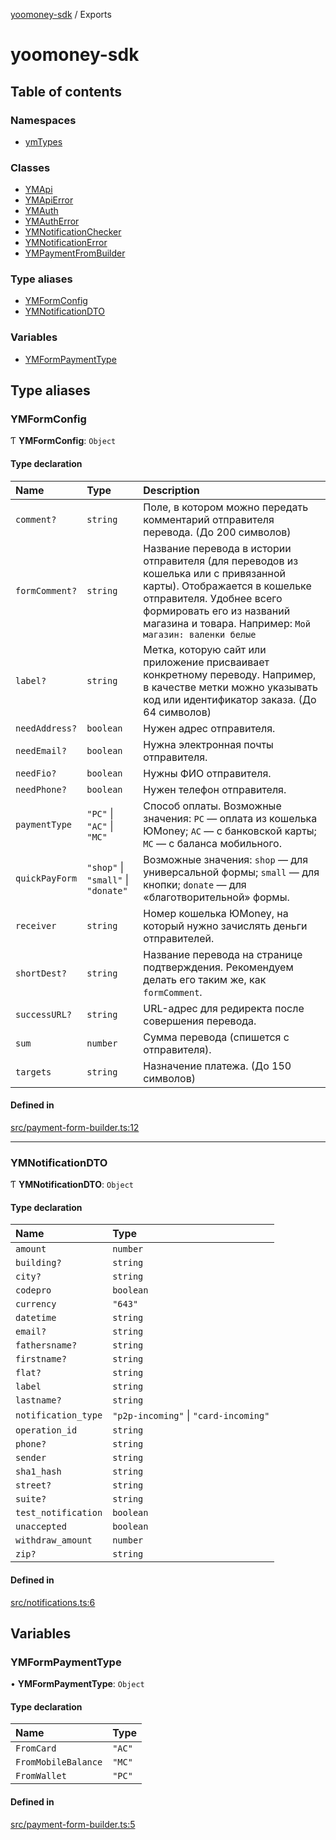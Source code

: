 [yoomoney-sdk](README.md) / Exports

# yoomoney-sdk

## Table of contents

### Namespaces

- [ymTypes](modules/ymTypes.md)

### Classes

- [YMApi](classes/YMApi.md)
- [YMApiError](classes/YMApiError.md)
- [YMAuth](classes/YMAuth.md)
- [YMAuthError](classes/YMAuthError.md)
- [YMNotificationChecker](classes/YMNotificationChecker.md)
- [YMNotificationError](classes/YMNotificationError.md)
- [YMPaymentFromBuilder](classes/YMPaymentFromBuilder.md)

### Type aliases

- [YMFormConfig](modules.md#ymformconfig)
- [YMNotificationDTO](modules.md#ymnotificationdto)

### Variables

- [YMFormPaymentType](modules.md#ymformpaymenttype)

## Type aliases

### YMFormConfig

Ƭ **YMFormConfig**: `Object`

#### Type declaration

| Name | Type | Description |
| :------ | :------ | :------ |
| `comment?` | `string` | Поле, в котором можно передать комментарий отправителя перевода. (До 200 символов) |
| `formComment?` | `string` | Название перевода в истории отправителя (для переводов из кошелька или с привязанной карты). Отображается в кошельке отправителя.  Удобнее всего формировать его из названий магазина и товара. Например: `Мой магазин: валенки белые` |
| `label?` | `string` | Метка, которую сайт или приложение присваивает конкретному переводу. Например, в качестве метки можно указывать код или идентификатор заказа. (До 64 символов) |
| `needAddress?` | `boolean` | Нужен адрес отправителя. |
| `needEmail?` | `boolean` | Нужна электронная почты отправителя. |
| `needFio?` | `boolean` | Нужны ФИО отправителя. |
| `needPhone?` | `boolean` | Нужен телефон отправителя. |
| `paymentType` | ``"PC"`` \| ``"AC"`` \| ``"MC"`` | Способ оплаты. Возможные значения:  `PC` — оплата из кошелька ЮMoney;  `AC` — с банковской карты;  `MC` — с баланса мобильного. |
| `quickPayForm` | ``"shop"`` \| ``"small"`` \| ``"donate"`` | Возможные значения:  `shop` — для универсальной формы;  `small` — для кнопки;  `donate` — для «благотворительной» формы. |
| `receiver` | `string` | Номер кошелька ЮMoney, на который нужно зачислять деньги отправителей. |
| `shortDest?` | `string` | Название перевода на странице подтверждения. Рекомендуем делать его таким же, как `formComment`. |
| `successURL?` | `string` | URL-адрес для редиректа после совершения перевода. |
| `sum` | `number` | Сумма перевода (спишется с отправителя). |
| `targets` | `string` | Назначение платежа. (До 150 символов) |

#### Defined in

[src/payment-form-builder.ts:12](https://github.com/AlexXanderGrib/yoomoney-sdk/blob/4b6add2/src/payment-form-builder.ts#L12)

___

### YMNotificationDTO

Ƭ **YMNotificationDTO**: `Object`

#### Type declaration

| Name | Type |
| :------ | :------ |
| `amount` | `number` |
| `building?` | `string` |
| `city?` | `string` |
| `codepro` | `boolean` |
| `currency` | ``"643"`` |
| `datetime` | `string` |
| `email?` | `string` |
| `fathersname?` | `string` |
| `firstname?` | `string` |
| `flat?` | `string` |
| `label` | `string` |
| `lastname?` | `string` |
| `notification_type` | ``"p2p-incoming"`` \| ``"card-incoming"`` |
| `operation_id` | `string` |
| `phone?` | `string` |
| `sender` | `string` |
| `sha1_hash` | `string` |
| `street?` | `string` |
| `suite?` | `string` |
| `test_notification` | `boolean` |
| `unaccepted` | `boolean` |
| `withdraw_amount` | `number` |
| `zip?` | `string` |

#### Defined in

[src/notifications.ts:6](https://github.com/AlexXanderGrib/yoomoney-sdk/blob/4b6add2/src/notifications.ts#L6)

## Variables

### YMFormPaymentType

• **YMFormPaymentType**: `Object`

#### Type declaration

| Name | Type |
| :------ | :------ |
| `FromCard` | ``"AC"`` |
| `FromMobileBalance` | ``"MC"`` |
| `FromWallet` | ``"PC"`` |

#### Defined in

[src/payment-form-builder.ts:5](https://github.com/AlexXanderGrib/yoomoney-sdk/blob/4b6add2/src/payment-form-builder.ts#L5)
